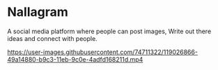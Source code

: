 # Nallagram

A social media platform where people can post images, Write out there ideas and connect with people.


https://user-images.githubusercontent.com/74711322/119026866-49a14880-b9c3-11eb-9c0e-4adfd168211d.mp4

